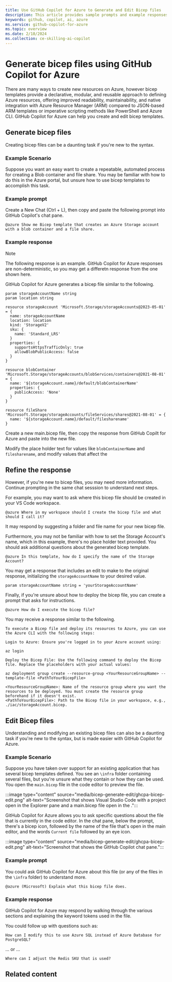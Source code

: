 ```yaml
---
title: Use GitHub Copilot for Azure to Generate and Edit Bicep files
description: This article provides sample prompts and example responses from GitHub Copilot for Azure to create and edit bicep files to deploy Azure resources.
keywords: github, copilot, ai, azure
ms.service: github-copilot-for-azure
ms.topic: overview
ms.date: 2/18/2024
ms.collection: ce-skilling-ai-copilot
---
```


# Generate bicep files using GitHub Copilot for Azure

 There are many ways to create new resources on Azure, however bicep templates provide a declarative, modular, and reusable approach to defining Azure resources, offering improved readability, maintainability, and native integration with Azure Resource Manager (ARM) compared to JSON-based ARM templates or imperative scripting methods like PowerShell and Azure CLI.  GitHub Copilot for Azure can help you create and edit bicep templates. 

## Generate bicep files

Creating bicep files can be a daunting task if you're new to the syntax.

### Example Scenario

Suppose you want an easy want to create a repeatable, automated process for creating a Blob container and file share. You may be familiar with how to do this in the Azure portal, but unsure how to use bicep templates to accomplish this task.

### Example prompt

Create a New Chat (Ctrl + L), then copy and paste the following prompt into GitHub Copilot's chat pane.

```
@azure Show me Bicep template that creates an Azure Storage account with a blob container and a file share.
```

### Example response

> [!NOTE]
> The following response is an example. GitHub Copilot for Azure responses are non-deterministic, so you may get a differetn response from the one shown here.

GitHub Copilot for Azure generates a bicep file similar to the following.

```
param storageAccountName string
param location string

resource storageAccount 'Microsoft.Storage/storageAccounts@2023-05-01' = {
  name: storageAccountName
  location: location
  kind: 'StorageV2'
  sku: {
    name: 'Standard_LRS'
  }
  properties: {
    supportsHttpsTrafficOnly: true
    allowBlobPublicAccess: false
  }
}

resource blobContainer 'Microsoft.Storage/storageAccounts/blobServices/containers@2021-08-01' = {
  name: '${storageAccount.name}/default/blobContainerName'
  properties: {
    publicAccess: 'None'
  }
}

resource fileShare 'Microsoft.Storage/storageAccounts/fileServices/shares@2021-08-01' = {
  name: '${storageAccount.name}/default/filesharename'
}
```

Create a new main.bicep file, then copy the response from GitHub Copilt for Azure and paste into the new file.

Modify the place holder text for values like `blobContainerName` and `filesharename`, and modify values that affect the 

## Refine the response

However, if you're new to bicep files, you may need more information. Continue prompting in the same chat sesssion to understand next steps.

For example, you may want to ask where this bicep file should be created in your VS Code workspace.

```
@azure Where in my workspace should I create the bicep file and what should I call it?
```

It may respond by suggesting a folder and file name for your new bicep file.

Furthermore, you may not be familiar with how to set the Storage Account's name, which in this example, there's no place holder text provided. You should ask additional questions about the generated bicep template. 

```
@azure In this template, how do I specify the name of the Storage Account?
```

You may get a response that includes an edit to make to the original response, initializing the `storageAccountName` to your desired value.

```
param storageAccountName string = 'yourStorageAccountName'
```

Finally, if you're unsure about how to deploy the bicep file, you can create a prompt that asks for instructions.

```
@azure How do I execute the bicep file?
```

You may receive a response similar to the following.

```
To execute a Bicep file and deploy its resources to Azure, you can use the Azure CLI with the following steps:

Login to Azure: Ensure you're logged in to your Azure account using:

az login

Deploy the Bicep File: Use the following command to deploy the Bicep file. Replace the placeholders with your actual values:

az deployment group create --resource-group <YourResourceGroupName> --template-file <PathToYourBicepFile>

<YourResourceGroupName>: Name of the resource group where you want the resources to be deployed. You must create the resource group beforehand if it doesn't exist.
<PathToYourBicepFile>: Path to the Bicep file in your workspace, e.g., ./iac/storageAccount.bicep.

```


## Edit Bicep files

Understanding and modifying an existing bicep files can also be a daunting task if you're new to the syntax, but is made easier with GitHub Copilot for Azure.

### Example Scenario

Suppose you have taken over support for an existing application that has several bicep templates defined. You see an `\infra` folder containing several files, but you're unsure what they contain or how they can be used. You open the `main.bicep` file in the code editor to preview the file.

   :::image type="content" source="media/bicep-generate-edit/ghcpa-bicep-edit.png" alt-text="Screenshot that shows Visual Studio Code with a project open in the Explorer pane and a main.bicep file open in the .":::

GitHub Copilot for Azure allows you to ask specific questions about the file that is currently in the code editor. In the chat pane, below the prompt, there's a bicep icon, followed by the name of the file that's open in the main editor, and the words `Current file` followed by an eye icon.

   :::image type="content" source="media/bicep-generate-edit/ghcpa-bicep-edit.png" alt-text="Screenshot that shows the GitHub Copilot chat pane.":::

### Example prompt

You could ask GitHub Copilot for Azure about this file (or any of the files in the `\infra` folder) to understand more.

```
@azure (Microsoft) Explain what this bicep file does.
```

### Example response

GitHub Copilot for Azure may respond by walking through the various sections and explaining the keyword tokens used in the file.

You could follow up with questions such as:

```
How can I modify this to use Azure SQL instead of Azure Database for PostgreSQL?
```

... or ...

```
Where can I adjust the Redis SKU that is used?
```

## Related content
